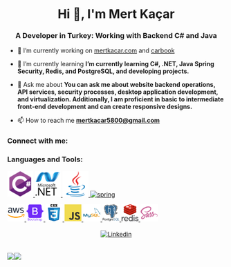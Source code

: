 <h1 align="center">Hi 👋, I'm Mert Kaçar</h1>
<h3 align="center">A Developer in Turkey: Working with Backend C# and Java</h3>

- 🔭 I’m currently working on [mertkacar.com](Private)
and
[carbook](https://github.com/MertKacar99/CarBook)


- 🌱 I’m currently learning **I’m currently learning C#, .NET, Java Spring Security, Redis, and PostgreSQL, and developing projects.**

- 💬 Ask me about **You can ask me about website backend operations, API services, security processes, desktop application development, and virtualization. Additionally, I am proficient in basic to intermediate front-end development and can create responsive designs.**

- 📫 How to reach me **mertkacar5800@gmail.com**

<h3 align="left">Connect with me:</h3>
<p align="left">
</p>

<h3 align="left">Languages and Tools:</h3>
<p align="left"> <a href="https://www.w3schools.com/cs/" target="_blank" rel="noreferrer"> <img src="https://raw.githubusercontent.com/devicons/devicon/master/icons/csharp/csharp-original.svg" alt="csharp" width="60" height="60"/> </a>   <a href="https://dotnet.microsoft.com/" target="_blank" rel="noreferrer"> <img src="https://raw.githubusercontent.com/devicons/devicon/master/icons/dot-net/dot-net-original-wordmark.svg" alt="dotnet" width="60" height="60"/> </a>  <a href="https://www.java.com" target="_blank" rel="noreferrer"> <img src="https://raw.githubusercontent.com/devicons/devicon/master/icons/java/java-original.svg" alt="java" width="60" height="60"/> </a>  
   <a href="https://spring.io/" target="_blank" rel="noreferrer"> <img src="https://www.vectorlogo.zone/logos/springio/springio-icon.svg" alt="spring" width="60" height="60"/> </a>
  


  <a href="https://aws.amazon.com" target="_blank" rel="noreferrer"> <img src="https://raw.githubusercontent.com/devicons/devicon/master/icons/amazonwebservices/amazonwebservices-original-wordmark.svg" alt="aws" width="40" height="40"/> </a> <a href="https://getbootstrap.com" target="_blank" rel="noreferrer"> <img src="https://raw.githubusercontent.com/devicons/devicon/master/icons/bootstrap/bootstrap-plain-wordmark.svg" alt="bootstrap" width="40" height="40"/> </a>  <a href="https://www.w3schools.com/css/" target="_blank" rel="noreferrer"> <img src="https://raw.githubusercontent.com/devicons/devicon/master/icons/css3/css3-original-wordmark.svg" alt="css3" width="40" height="40"/> </a>  <a href="https://developer.mozilla.org/en-US/docs/Web/JavaScript" target="_blank" rel="noreferrer"> <img src="https://raw.githubusercontent.com/devicons/devicon/master/icons/javascript/javascript-original.svg" alt="javascript" width="40" height="40"/> </a>  <a href="https://www.mysql.com/" target="_blank" rel="noreferrer"> <img src="https://raw.githubusercontent.com/devicons/devicon/master/icons/mysql/mysql-original-wordmark.svg" alt="mysql" width="40" height="40"/> </a> <a href="https://www.postgresql.org" target="_blank" rel="noreferrer"> <img src="https://raw.githubusercontent.com/devicons/devicon/master/icons/postgresql/postgresql-original-wordmark.svg" alt="postgresql" width="40" height="40"/> </a> <a href="https://redis.io" target="_blank" rel="noreferrer"> <img src="https://raw.githubusercontent.com/devicons/devicon/master/icons/redis/redis-original-wordmark.svg" alt="redis" width="40" height="40"/> </a> <a href="https://sass-lang.com" target="_blank" rel="noreferrer"> <img src="https://raw.githubusercontent.com/devicons/devicon/master/icons/sass/sass-original.svg" alt="sass" width="40" height="40"/> </a> </p>
<p align="center">
  <a href="https://www.linkedin.com/in/mert-kaçar-developer" target="_blank" rel="noopener noreferrer"> 
    <img src="https://cdn.jsdelivr.net/npm/simple-icons@v3/icons/linkedin.svg" alt="Linkedin" height="40" style="vertical-align:top; margin:4px;">
  </a>
</p>
<br />
<a href="https://github-readme-stats.vercel.app/api/top-langs/?username=MertKacar99&hide_progress=false&theme=dark">
  <img align="left" src="https://github-readme-stats.vercel.app/api/top-langs/?username=MertKacar99&hide_progress=false&theme=dark" />
</a>
<a href="https://github-readme-stats.vercel.app/api?username=MertKacar99&theme=dark&show_icons=true">
  <img align="left" src="https://github-readme-stats.vercel.app/api?username=MertKacar99&theme=dark&show_icons=true" />
</a>
